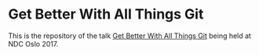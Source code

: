 # Get Better With All Things Git

This is the repository of the talk [Get Better With All Things Git][1] being
held at NDC Oslo 2017.

[1]: http://ndcoslo.com/talk/get-better-with-all-things-git/
